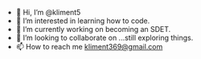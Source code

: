 - 👋 Hi, I’m @kliment5
- 👀 I’m interested in learning how to code.
- 🌱 I’m currently working on becoming an SDET.
- 💞️ I’m looking to collaborate on ...still exploring things.
- 📫 How to reach me kliment369@gmail.com

<!---
kliment5/kliment5 is a ✨ special ✨ repository because its `README.md` (this file) appears on your GitHub profile.
You can click the Preview link to take a look at your changes.
--->
